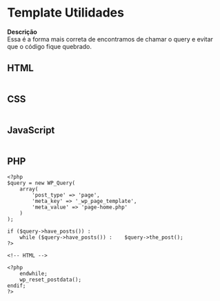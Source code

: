 # Template Utilidades

 **Descrição**  
Essa é a forma mais correta de encontramos de chamar o query e evitar que o código fique quebrado.

## HTML
```

```
## CSS
```

```
## JavaScript
```

```
## PHP
```
<?php
$query = new WP_Query(
    array(
        'post_type' => 'page',
        'meta_key' => '_wp_page_template',
        'meta_value' => 'page-home.php'
    )
);

if ($query->have_posts()) :
    while ($query->have_posts()) :    $query->the_post(); 
?>

<!-- HTML -->

<?php
    endwhile;
    wp_reset_postdata();
endif;
?>
```
